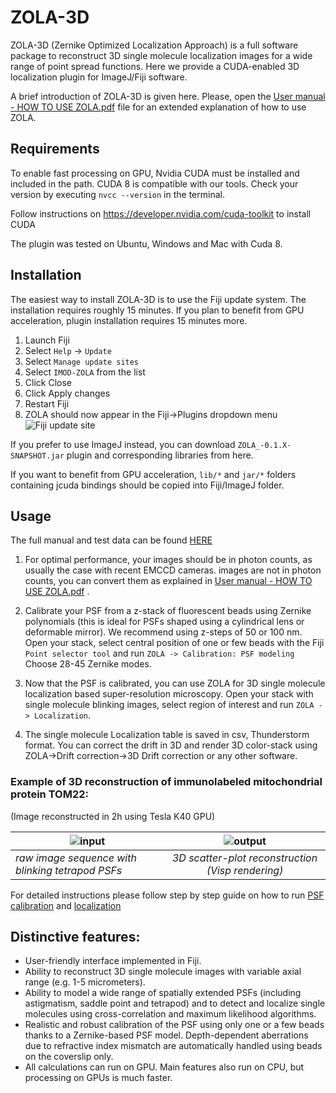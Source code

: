 # ZOLA-3D
ZOLA-3D (Zernike Optimized Localization Approach) is a full software package to reconstruct 3D single molecule localization images for a wide range of point spread functions.
Here we provide a CUDA-enabled 3D localization plugin for ImageJ/Fiji software. 

A brief introduction of ZOLA-3D is given here. Please, open the [User manual - HOW TO USE ZOLA.pdf](https://github.com/imodpasteur/ZOLA-3D/blob/master/User%20manual%20-%20HOW%20TO%20USE%20ZOLA.pdf) file for an extended explanation of how to use ZOLA.

## Requirements


To enable fast processing on GPU, Nvidia CUDA must be installed and included in the path. CUDA 8 is  compatible with our tools.
Check your version by executing `nvcc --version` in the terminal.

Follow instructions on https://developer.nvidia.com/cuda-toolkit to install CUDA

The plugin was tested on Ubuntu, Windows and Mac with Cuda 8.



## Installation

The easiest way to install ZOLA-3D is to use the Fiji update system. The installation requires roughly 15 minutes. If you plan to benefit from GPU acceleration, plugin installation requires 15 minutes more.

1. Launch Fiji
2. Select `Help` -> `Update`
3. Select `Manage update sites`
4. Select `IMOD-ZOLA` from the list
5. Click Close
6. Click Apply changes
7. Restart Fiji
7. ZOLA should now appear in the Fiji->Plugins dropdown menu
![Fiji update site](https://github.com/imodpasteur/ZOLA-3D/blob/master/images/fiji%20update.png)

If you prefer to use ImageJ instead, you can download `ZOLA_-0.1.X-SNAPSHOT.jar` plugin and corresponding libraries from here.

If you want to benefit from GPU acceleration, `lib/*` and `jar/*` folders containing jcuda bindings should be copied into Fiji/ImageJ folder. 

## Usage

The full manual and test data can be found [HERE](https://github.com/imodpasteur/ZOLA-3D/tree/master/TEST_DATA)

1. For optimal performance, your images should be in photon counts, as usually the case with recent EMCCD cameras. images are not in photon counts, you can convert them as explained in [User manual - HOW TO USE ZOLA.pdf](https://github.com/imodpasteur/ZOLA-3D/blob/master/User%20manual%20-%20HOW%20TO%20USE%20ZOLA.pdf) .

2. Calibrate your PSF from a z-stack of fluorescent beads using Zernike polynomials (this is ideal for PSFs shaped using a cylindrical lens or deformable mirror). We recommend using z-steps of 50 or 100 nm.
Open your stack, select central position of one or few beads with the Fiji `Point selector tool` and run `ZOLA -> Calibration: PSF modeling`
Choose 28-45 Zernike modes.

3. Now that the PSF is calibrated, you can use ZOLA for 3D single molecule localization based super-resolution microscopy. 
Open your stack with single molecule blinking images, select region of interest and run `ZOLA -> Localization`. 

4. The single molecule Localization table is saved in csv, Thunderstorm format. You can correct the drift in 3D and render 3D color-stack using ZOLA->Drift correction->3D Drift correction  or any other software. 

### Example of 3D reconstruction of immunolabeled mitochondrial protein TOM22:
(Image reconstructed in 2h using Tesla K40 GPU)

| ![input](https://github.com/imodpasteur/ZOLA-3D/blob/master/images/frames20130%2B50.gif)        | ![output](https://github.com/imodpasteur/ZOLA-3D/blob/master/images/anim-slow.gif) | 
| ------------- |:-------------:|
| *raw image sequence with blinking tetrapod PSFs*| *3D scatter-plot reconstruction (Visp rendering)* |

For detailed instructions please follow step by step guide on how to run [PSF calibration](https://github.com/imodpasteur/ZOLA-3D/blob/master/TEST_DATA/calibration_howto.md) and [localization](https://github.com/imodpasteur/ZOLA-3D/blob/master/TEST_DATA/localization_howto.md)



## Distinctive features:

* User-friendly interface implemented in Fiji.
* Ability to reconstruct 3D single molecule images with variable axial range (e.g. 1-5 micrometers).
* Ability to model a wide range of spatially extended PSFs (including astigmatism, saddle point and tetrapod) and to detect and localize single molecules using cross-correlation and maximum likelihood algorithms.
* Realistic and robust calibration of the PSF using only one or a few beads thanks to a Zernike-based PSF model. Depth-dependent aberrations due to refractive index mismatch  are automatically handled using beads on the coverslip only. 
* All calculations can run on GPU. Main features also run on CPU, but processing on GPUs is much faster.


